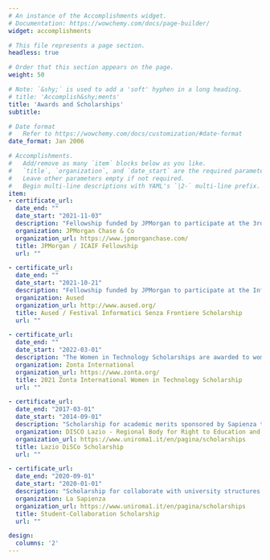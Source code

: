 ```yaml
---
# An instance of the Accomplishments widget.
# Documentation: https://wowchemy.com/docs/page-builder/
widget: accomplishments

# This file represents a page section.
headless: true

# Order that this section appears on the page.
weight: 50

# Note: `&shy;` is used to add a 'soft' hyphen in a long heading.
# title: 'Accomplish&shy;ments'
title: 'Awards and Scholarships'
subtitle:

# Date format
#   Refer to https://wowchemy.com/docs/customization/#date-format
date_format: Jan 2006

# Accomplishments.
#   Add/remove as many `item` blocks below as you like.
#   `title`, `organization`, and `date_start` are the required parameters.
#   Leave other parameters empty if not required.
#   Begin multi-line descriptions with YAML's `|2-` multi-line prefix.
item:
- certificate_url:
  date_end: ""
  date_start: "2021-11-03"
  description: "Fellowship funded by JPMorgan to participate at the 3rd ACM International Conference on AI in Finance."
  organization: JPMorgan Chase & Co
  organization_url: https://www.jpmorganchase.com/
  title: JPMorgan / ICAIF Fellowship
  url: ""

- certificate_url:
  date_end: ""
  date_start: "2021-10-21"
  description: "Fellowship funded by JPMorgan to participate at the Informatici Senza Frontiere 2021 Festival."
  organization: Aused
  organization_url: http://www.aused.org/
  title: Aused / Festival Informatici Senza Frontiere Scholarship
  url: ""

- certificate_url:
  date_end: ""
  date_start: "2022-03-01"
  description: "The Women in Technology Scholarships are awarded to women of any age and nationality, pursuing an information technology (IT) degree at an accredited university/college/institute, who demonstrate outstanding potential in the field."
  organization: Zonta International
  organization_url: https://www.zonta.org/
  title: 2021 Zonta International Women in Technology Scholarship
  url: ""

- certificate_url:
  date_end: "2017-03-01"
  date_start: "2014-09-01"
  description: "Scholarship for academic merits sponsored by Sapienza to fully cover the B.S. tuition fees."
  organization: DISCO Lazio - Regional Body for Right to Education and Knowledge
  organization_url: https://www.uniroma1.it/en/pagina/scholarships
  title: Lazio DiSCo Scholarship
  url: ""

- certificate_url:
  date_end: "2020-09-01"
  date_start: "2020-01-01"
  description: "Scholarship for collaborate with university structures such as libraries and laboratories."
  organization: La Sapienza
  organization_url: https://www.uniroma1.it/en/pagina/scholarships
  title: Student-Collaboration Scholarship
  url: ""

design:
  columns: '2' 
---
```


